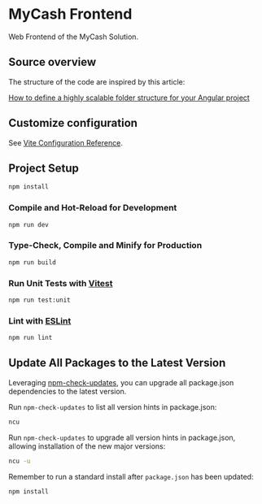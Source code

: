 # MyCash Frontend

Web Frontend of the MyCash Solution. 

## Source overview

The structure of the code are inspired by this article:

[How to define a highly scalable folder structure for your Angular project](https://itnext.io/choosing-a-highly-scalable-folder-structure-in-angular-d987de65ec7)

## Customize configuration

See [Vite Configuration Reference](https://vitejs.dev/config/).

## Project Setup

```sh
npm install
```

### Compile and Hot-Reload for Development

```sh
npm run dev
```

### Type-Check, Compile and Minify for Production

```sh
npm run build
```

### Run Unit Tests with [Vitest](https://vitest.dev/)

```sh
npm run test:unit
```

### Lint with [ESLint](https://eslint.org/)

```sh
npm run lint
```

## Update All Packages to the Latest Version

Leveraging [npm-check-updates](https://www.npmjs.com/package/npm-check-updates), you can upgrade all package.json 
dependencies to the latest version.

Run `npm-check-updates` to list all version hints in package.json:

```bash
ncu
```

Run `npm-check-updates` to upgrade all version hints in package.json, allowing installation of the new major versions:

```bash
ncu -u
```

Remember to run a standard install after `package.json` has been updated:

```bash
npm install
```
